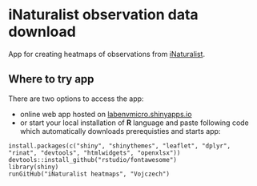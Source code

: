 # iNaturalist observation data download
App for creating heatmaps of observations from [iNaturalist](https://www.inaturalist.org/).

## Where to try app

There are two options to access the app:
* online web app hosted on [labenvmicro.shinyapps.io](https://labenvmicro.shinyapps.io/TMS_app/) 
* or start your local installation of **R** language and paste following code which automatically downloads prerequisties and starts app:


```
install.packages(c("shiny", "shinythemes", "leaflet", "dplyr", "rinat", "devtools", "htmlwidgets", "openxlsx"))
devtools::install_github("rstudio/fontawesome")
library(shiny)
runGitHub("iNaturalist heatmaps", "Vojczech") 
```